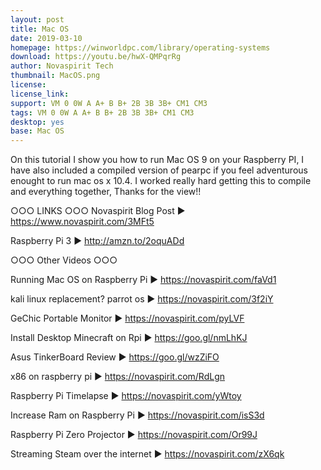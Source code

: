 ```yaml
---
layout: post
title: Mac OS
date: 2019-03-10
homepage: https://winworldpc.com/library/operating-systems
download: https://youtu.be/hwX-QMPqrRg
author: Novaspirit Tech
thumbnail: MacOS.png
license: 
license_link: 
support: VM 0 0W A A+ B B+ 2B 3B 3B+ CM1 CM3
tags: VM 0 0W A A+ B B+ 2B 3B 3B+ CM1 CM3
desktop: yes
base: Mac OS
---
```


 

On this tutorial I show you how to run Mac OS 9 on your Raspberry PI, I have also included a compiled version of pearpc if you feel adventurous enought to run mac os x 10.4. I worked really hard getting this to compile and everything together, Thanks for the view!!
 
○○○ LINKS ○○○
Novaspirit Blog Post ► https://www.novaspirit.com/3MFt5

Raspberry Pi 3 ► http://amzn.to/2oquADd

○○○ Other Videos ○○○

Running Mac OS on Raspberry Pi ► https://novaspirit.com/faVd1

kali linux replacement? parrot os  ► https://novaspirit.com/3f2iY

GeChic Portable Monitor ► https://novaspirit.com/pyLVF

Install Desktop Minecraft on Rpi ► https://goo.gl/nmLhKJ

Asus TinkerBoard Review ► https://goo.gl/wzZiFO

x86 on raspberry pi ► https://novaspirit.com/RdLgn

Raspberry Pi Timelapse ►  https://novaspirit.com/yWtoy

Increase Ram on Raspberry Pi ► https://novaspirit.com/isS3d

Raspberry Pi Zero Projector ► https://novaspirit.com/Or99J

Streaming Steam over the internet ► https://novaspirit.com/zX6qk
